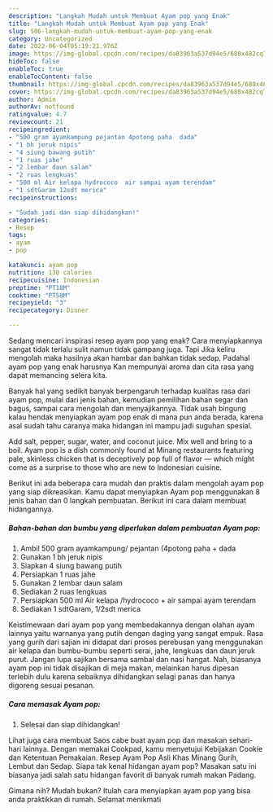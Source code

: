 ```yaml
---
description: "Langkah Mudah untuk Membuat Ayam pop yang Enak"
title: "Langkah Mudah untuk Membuat Ayam pop yang Enak"
slug: 506-langkah-mudah-untuk-membuat-ayam-pop-yang-enak
category: Uncategorized
date: 2022-06-04T05:19:21.976Z
image: https://img-global.cpcdn.com/recipes/da83963a537d94e5/680x482cq70/ayam-pop-foto-resep-utama.jpg
hideToc: false
enableToc: true
enableTocContent: false
thumbnail: https://img-global.cpcdn.com/recipes/da83963a537d94e5/680x482cq70/ayam-pop-foto-resep-utama.jpg
cover: https://img-global.cpcdn.com/recipes/da83963a537d94e5/680x482cq70/ayam-pop-foto-resep-utama.jpg
author: Admin
authorAv: notfound
ratingvalue: 4.7
reviewcount: 21
recipeingredient:
- "500 gram ayamkampung pejantan 4potong paha  dada"
- "1 bh jeruk nipis"
- "4 siung bawang putih"
- "1 ruas jahe"
- "2 lembar daun salam"
- "2 ruas lengkuas"
- "500 ml Air kelapa hydrococo  air sampai ayam terendam"
- "1 sdtGaram 12sdt merica"
recipeinstructions:

- "Sudah jadi dan siap dihidangkan!"
categories:
- Resep
tags:
- ayam
- pop

katakunci: ayam pop 
nutrition: 130 calories
recipecuisine: Indonesian
preptime: "PT18M"
cooktime: "PT58M"
recipeyield: "3"
recipecategory: Dinner

---
```



Sedang mencari inspirasi resep ayam pop yang enak? Cara menyiapkannya sangat tidak terlalu sulit namun tidak gampang juga. Tapi Jika keliru mengolah maka hasilnya akan hambar dan bahkan tidak sedap. Padahal ayam pop yang enak harusnya Kan mempunyai aroma dan cita rasa yang dapat memancing selera kita.


Banyak hal yang sedikit banyak berpengaruh terhadap kualitas rasa dari ayam pop, mulai dari jenis bahan, kemudian pemilihan bahan segar dan bagus, sampai cara mengolah dan menyajikannya. Tidak usah bingung kalau hendak menyiapkan ayam pop enak di mana pun anda berada, karena asal sudah tahu caranya maka hidangan ini mampu jadi suguhan spesial.

Add salt, pepper, sugar, water, and coconut juice. Mix well and bring to a boil. Ayam pop is a dish commonly found at Minang restaurants featuring pale, skinless chicken that is deceptively pop full of flavor — which might come as a surprise to those who are new to Indonesian cuisine.


Berikut ini ada beberapa cara mudah dan praktis dalam mengolah ayam pop yang siap dikreasikan. Kamu dapat menyiapkan Ayam pop menggunakan 8 jenis bahan dan 0 langkah pembuatan. Berikut ini cara dalam membuat hidangannya.

<!--inarticleads1-->

##### Bahan-bahan dan bumbu yang diperlukan dalam pembuatan Ayam pop:

1. Ambil 500 gram ayamkampung/ pejantan (4potong paha + dada
1. Gunakan 1 bh jeruk nipis
1. Siapkan 4 siung bawang putih
1. Persiapkan 1 ruas jahe
1. Gunakan 2 lembar daun salam
1. Sediakan 2 ruas lengkuas
1. Persiapkan 500 ml Air kelapa /hydrococo + air sampai ayam terendam
1. Sediakan 1 sdtGaram, 1/2sdt merica


Keistimewaan dari ayam pop yang membedakannya dengan olahan ayam lainnya yaitu warnanya yang putih dengan daging yang sangat empuk. Rasa yang gurih dari sajian ini didapat dari proses perebusan yang menggunakan air kelapa dan bumbu-bumbu seperti serai, jahe, lengkuas dan daun jeruk purut. Jangan lupa sajikan bersama sambal dan nasi hangat. Nah, biasanya ayam pop ini tidak disajikan di meja makan, melainkan harus dipesan terlebih dulu karena sebaiknya dihidangkan selagi panas dan hanya digoreng sesuai pesanan. 

<!--inarticleads2-->

##### Cara memasak Ayam pop:


1. Selesai dan siap dihidangkan!

Lihat juga cara membuat Saos cabe buat ayam pop dan masakan sehari-hari lainnya. Dengan memakai Cookpad, kamu menyetujui Kebijakan Cookie dan Ketentuan Pemakaian. Resep Ayam Pop Asli Khas Minang Gurih, Lembut dan Sedap. Siapa tak kenal hidangan ayam pop? Masakan satu ini biasanya jadi salah satu hidangan favorit di banyak rumah makan Padang. 

Gimana nih? Mudah bukan? Itulah cara menyiapkan ayam pop yang bisa anda praktikkan di rumah. Selamat menikmati
